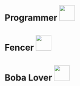 <!--
**bentondecusin/bentondecusin** is a ✨ _special_ ✨ repository because its `README.md` (this file) appears on your GitHub profile.

Here are some ideas to get you started:

- 🔭 I’m currently working on ...
- 🌱 I’m currently learning ...
- 👯 I’m looking to collaborate on ...
- 🤔 I’m looking for help with ...
- 💬 Ask me about ...
- 📫 How to reach me: ...
- 😄 Pronouns: ...
- ⚡ Fun fact: ...
-->
# Programmer  <img height="50sp" src="https://cultofthepartyparrot.com/parrots/hd/laptop_parrot.gif"></img>
# Fencer <img height="50sp" src="https://cultofthepartyparrot.com/parrots/hd/sithparrot.gif"></img>
# Boba Lover <img height="50sp" src="https://cultofthepartyparrot.com/parrots/hd/bobaparrot.gif"></img>


